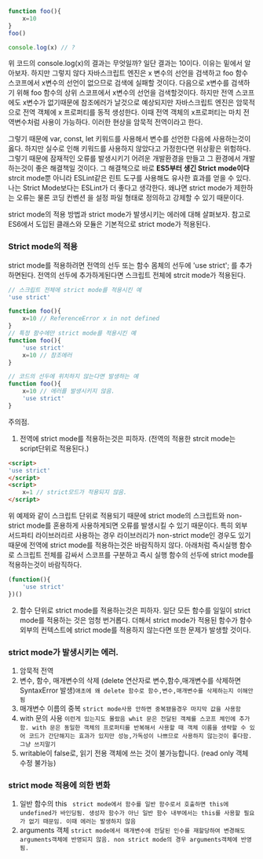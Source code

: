 ```js
function foo(){
	x=10
}
foo()

console.log(x) // ?
```
위 코드의 console.log(x)의 결과는 무엇일까? 일단 결과는 10이다. 이유는 밑에서 알아보자.
하지만 그렇지 않다 자바스크립트 엔진은 x 변수의 선언을 검색하고 foo 함수 스코프에서 x변수의 선언이 없으므로 검색에 실패할 것이다. 다음으로 x변수를 검색하기 위해 foo 함수의 상위 스코프에서 x변수의 선언을 검색할것이다. 하지만 전역 스코프에도 x변수가 없기때문에 참조에러가 날것으로 예상되지만 자바스크립트 엔진은 암묵적으로 전역 객체에 x 프로퍼티를 동적 생성한다. 이때 전역 객체의 x프로퍼티는 마치 전역변수처럼 사용이 가능하다. 이러한 현상을 암묵적 전역이라고 한다. 

그렇기 때문에 var, const, let 키워드를 사용해서 변수를 선언한 다음에 사용하는것이 옳다. 
하지만 실수로 인해 키워드를 사용하지 않았다고 가정한다면 위상황은 위험하다. 그렇기 때문에 잠재적인 오류를 발생시키기 어려운 개발환경을 만들고 그 환경에서 개발하는것이 좋은 해결책일 것이다. 그 해결책으로 바로
**ES5부터 생긴 Strict mode이다** strcit mode뿐 아니라 ESLint같은 린트 도구를 사용해도 유사한 효과를 얻을 수 있다.  나는 Strict Mode보다는 ESLint가 더 좋다고 생각한다. 왜냐면 strict mode가 제한하는 오류는 물론 코딩 컨벤션 을 설정 파일 형태로 정의하고 강제할 수 있기 때문이다. 

strict mode의 적용 방법과 strict mode가 발생시키는 에러에 대해 살펴보자. 참고로 ES6에서 도입된 클래스와 모듈은 기본적으로 strict mode가 적용된다.

### Strict mode의 적용 
strict mode를 적용하려면 전역의 선두 또는 함수 몸체의 선두에 'use strict'; 를 추가하면된다. 전역의 선두에 추가하게된다면 스크립트 전체에 strcit mode가 적용된다.
```js
// 스크립트 전체에 strict mode를 적용시킨 예
'use strict'

function foo(){
	x=10 // ReferenceError x in not defined
}
// 특정 함수에만 strict mode를 적용시킨 예 
function foo(){
	'use strict'
	x=10 // 참조에러
}

// 코드의 선두에 위치하지 않는다면 발생하는 예
function foo(){
	x=10 // 에러를 발생시키지 않음.
	'use strict'
}
```

주의점.
1. 전역에 strict mode를 적용하는것은 피하자. (전역의 적용한 strcit mode는 script단위로 적용된다.)
```html
<script>
'use strict'
</script>
<script>
	x=1 // strict모드가 적용되지 않음.
</script>
```
위 예제와 같이 스크립트 단위로 적용되기 때문에 strict mode의 스크립트와 non-strict mode를 혼용하게 사용하게되면 오류를 발생시킬 수 있기 때문이다. 특히 외부 서드파티 라이브러리르 사용하는 경우 라이브러리가 non-strict mode인 경우도 있기 때문에 전역에 strict mode를 적용하는것은 바람직하지 않다. 
아래처럼 즉시실행 함수로 스크립트 전체를 감싸서 스코프를 구분하고 즉시 실행 함수의 선두에 strict mode를 적용하는것이 바람직하다.
```js 
(function(){
	'use strict'
})()
```

2. 함수 단위로 strict mode를 적용하는것은 피하자.
	일단 모든 함수를 일일이 strict mode를 적용하는 것은 엄청 번거롭다. 더해서 strict mode가 적용된 함수가 함수 외부의 컨텍스트에 strict mode를 적용하지 않는다면 또한 문제가 발생할 것이다. 


### strict mode가 발생시키는 에러.
1. 암묵적 전역
2. 변수, 함수, 매개변수의 삭제  (delete 연산자로 변수,함수,매개변수를 삭제하면 SyntaxError 발생)`애초에 왜 delete 함수로 함수,변수,매개변수를 삭제하는지 이해안됨`
3. 매개변수 이름의 중복 `strict mode사용 안하면 중복됐을경우 마지막 값을 사용함`
4. with 문의 사용 `이런게 있는지도 몰랐음 whit 문은 전달된 객체를 스코프 체인에 추가함. with 문은 동일한 객체의 프로퍼티를 반복해서 사용할 때 객체 이름을 생략할 수 있어 코드가 간단해지는 효과가 있지만 성능,가독성이 나쁘므로 사용하지 않는것이 좋다함. 그냥 쓰지말기`
5. writable이 false로, 읽기 전용 객체에 쓰는 것이 불가능합니다. (read only 객체 수정 불가능)

### strict mode 적용에 의한 변화
1. 일반 함수의 this ` strict mode에서 함수를 일반 함수로서 호출하면 this에 undefined가 바인딩됨. 생성자 함수가 아닌 일반 함수 내부에서는 this를 사용할 필요가 없기 때문임. 이때 에러는 발생하지 않음`
2. arguments 객체 `strict mode에서 매개변수에 전달된 인수를 재할당하여 변경해도 arguments객체에 반영되지 않음. non strict mode의 경우 arguments객체에 반영됨.`


